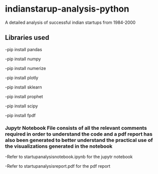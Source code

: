 # indianstarup-analysis-python
A detailed analysis of successful indian startups from 1984-2000

## Libraries used

-pip install pandas

-pip install numpy

-pip install numerize

-pip install plotly

-pip install sklearn

-pip install prophet

-pip install scipy

-pip install fpdf

### Jupytr Notebook File consists of all the relevant comments required in order to understand the code and a pdf report has also been generated to better understand the practical use of the visualizations generated in the notebook

-Refer to startupanalysisnotebook.ipynb for the jupytr notebook

-Refer to startupanalysisreport.pdf for the pdf report
